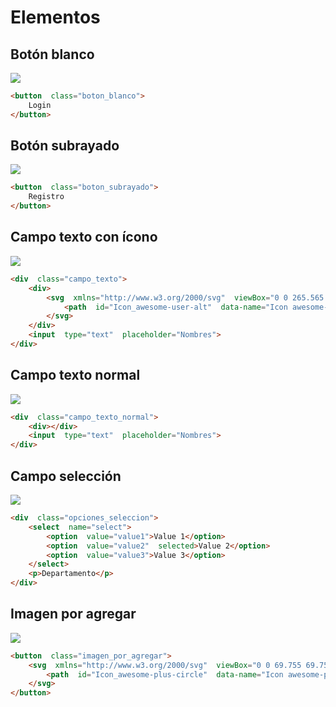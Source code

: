 # Elementos

## Botón blanco

<img src="https://github.com/J44D17/PetFinder/tree/main/Recursos_html/Imagenes/Elementos/Boton_blanco.png">

```html
<button  class="boton_blanco">
	Login
</button>
```

## Botón subrayado

<img src="https://github.com/J44D17/PetFinder/tree/main/Recursos_html/Imagenes/Elementos/Boton_subrayado.png">

```html
<button  class="boton_subrayado">
	Registro
</button>
```

## Campo texto con ícono

<img src="https://github.com/J44D17/PetFinder/tree/main/Recursos_html/Imagenes/Elementos/Campo_texto_icono.png">

```html
<div  class="campo_texto">
	<div>
		<svg  xmlns="http://www.w3.org/2000/svg"  viewBox="0 0 265.565 265.565">
			<path  id="Icon_awesome-user-alt"  data-name="Icon awesome-user-alt"  d="M132.783,149.38a74.69,74.69,0,1,0-74.69-74.69A74.709,74.709,0,0,0,132.783,149.38Zm66.391,16.6H170.594a90.29,90.29,0,0,1-75.624,0H66.391A66.386,66.386,0,0,0,0,232.37v8.3a24.9,24.9,0,0,0,24.9,24.9H240.668a24.9,24.9,0,0,0,24.9-24.9v-8.3A66.386,66.386,0,0,0,199.174,165.978Z"  fill="#fff"/>
		</svg>
	</div>
	<input  type="text"  placeholder="Nombres">
</div>
```

## Campo texto normal


<img src="https://github.com/J44D17/PetFinder/tree/main/Recursos_html/Imagenes/Elementos/Campo_texto_normal.png">

```html
<div  class="campo_texto_normal">
	<div></div>
	<input  type="text"  placeholder="Nombres">
</div>
```


## Campo  selección

<img src="https://github.com/J44D17/PetFinder/tree/main/Recursos_html/Imagenes/Elementos/Campo_seleccion.png">

```html
<div  class="opciones_seleccion">
	<select  name="select">
		<option  value="value1">Value 1</option>
		<option  value="value2"  selected>Value 2</option>
		<option  value="value3">Value 3</option>
	</select>
	<p>Departamento</p>
</div>
```


## Imagen por agregar


<img src="https://github.com/J44D17/PetFinder/tree/main/Recursos_html/Imagenes/Elementos/Imagen_por_agregar.png">

```html
<button  class="imagen_por_agregar">
	<svg  xmlns="http://www.w3.org/2000/svg"  viewBox="0 0 69.755 69.755">
		<path  id="Icon_awesome-plus-circle"  data-name="Icon awesome-plus-circle"  d="M35.44.563A34.878,34.878,0,1,0,70.318,35.44,34.872,34.872,0,0,0,35.44.563ZM55.692,39.378A1.693,1.693,0,0,1,54,41.065H41.065V54a1.693,1.693,0,0,1-1.688,1.688H31.5A1.693,1.693,0,0,1,29.815,54V41.065H16.876a1.693,1.693,0,0,1-1.688-1.688V31.5a1.693,1.693,0,0,1,1.688-1.688H29.815V16.876A1.693,1.693,0,0,1,31.5,15.189h7.876a1.693,1.693,0,0,1,1.688,1.688V29.815H54A1.693,1.693,0,0,1,55.692,31.5Z"  transform="translate(-0.563 -0.563)"/>
	</svg>
</button>
```